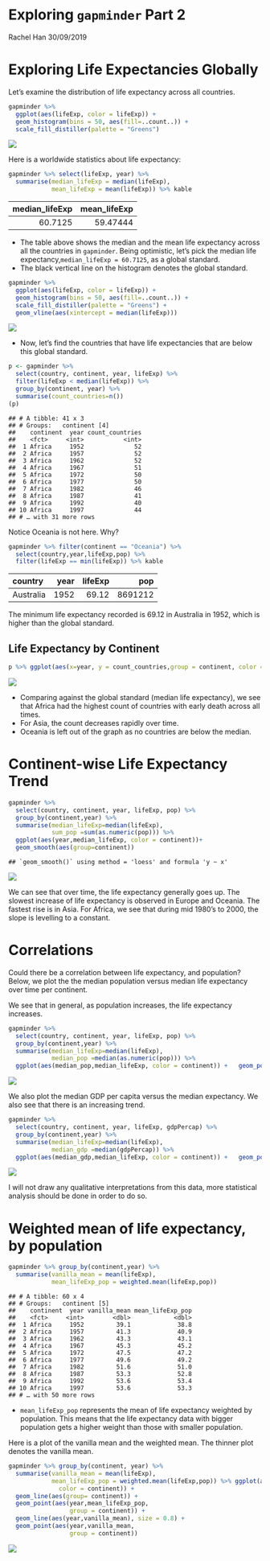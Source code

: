 Exploring `gapminder` Part 2
================
Rachel Han
30/09/2019

# Exploring Life Expectancies Globally

Let’s examine the distribution of life expectancy across all countries.

``` r
gapminder %>%
  ggplot(aes(lifeExp, color = lifeExp)) +
  geom_histogram(bins = 50, aes(fill=..count..)) +
  scale_fill_distiller(palette = "Greens")
```

![](homework3_files/figure-gfm/unnamed-chunk-2-1.png)<!-- -->

Here is a worldwide statistics about life expectancy:

``` r
gapminder %>% select(lifeExp, year) %>%
  summarise(median_lifeExp = median(lifeExp),
            mean_lifeExp = mean(lifeExp)) %>% kable
```

| median\_lifeExp | mean\_lifeExp |
| --------------: | ------------: |
|         60.7125 |      59.47444 |

  - The table above shows the median and the mean life expectancy across
    all the countries in `gapminder`. Being optimistic, let’s pick the
    median life expectancy,`median_lifeExp = 60.7125`, as a global
    standard.
  - The black vertical line on the histogram denotes the global
    standard.

<!-- end list -->

``` r
gapminder %>%
  ggplot(aes(lifeExp, color = lifeExp)) +
  geom_histogram(bins = 50, aes(fill=..count..)) +
  scale_fill_distiller(palette = "Greens") +
  geom_vline(aes(xintercept = median(lifeExp)))
```

![](homework3_files/figure-gfm/unnamed-chunk-4-1.png)<!-- -->

  - Now, let’s find the countries that have life expectancies that are
    below this global standard.

<!-- end list -->

``` r
p <- gapminder %>%
  select(country, continent, year, lifeExp) %>%
  filter(lifeExp < median(lifeExp)) %>% 
  group_by(continent, year) %>% 
  summarise(count_countries=n())
(p)
```

    ## # A tibble: 41 x 3
    ## # Groups:   continent [4]
    ##    continent  year count_countries
    ##    <fct>     <int>           <int>
    ##  1 Africa     1952              52
    ##  2 Africa     1957              52
    ##  3 Africa     1962              52
    ##  4 Africa     1967              51
    ##  5 Africa     1972              50
    ##  6 Africa     1977              50
    ##  7 Africa     1982              46
    ##  8 Africa     1987              41
    ##  9 Africa     1992              40
    ## 10 Africa     1997              44
    ## # … with 31 more rows

Notice Oceania is not here. Why?

``` r
gapminder %>% filter(continent == "Oceania") %>%
  select(country,year,lifeExp,pop) %>% 
  filter(lifeExp == min(lifeExp)) %>% kable
```

| country   | year | lifeExp |     pop |
| :-------- | ---: | ------: | ------: |
| Australia | 1952 |   69.12 | 8691212 |

The minimum life expectancy recorded is 69.12 in Australia in 1952,
which is higher than the global
standard.

## Life Expectancy by Continent

``` r
p %>% ggplot(aes(x=year, y = count_countries,group = continent, color = continent)) + geom_line() + geom_point() + ylab("Number of countries") + xlab("Year") + ggtitle("Country count per continent with low life expectancy")
```

![](homework3_files/figure-gfm/unnamed-chunk-7-1.png)<!-- -->

  - Comparing against the global standard (median life expectancy), we
    see that Africa had the highest count of countries with early death
    across all times.
  - For Asia, the count decreases rapidly over time.
  - Oceania is left out of the graph as no countries are below the
    median.

# Continent-wise Life Expectancy Trend

``` r
gapminder %>%
  select(country, continent, year, lifeExp, pop) %>%
  group_by(continent,year) %>%
  summarise(median_lifeExp=median(lifeExp),
            sum_pop =sum(as.numeric(pop))) %>% 
  ggplot(aes(year,median_lifeExp, color = continent))+
  geom_smooth(aes(group=continent)) 
```

    ## `geom_smooth()` using method = 'loess' and formula 'y ~ x'

![](homework3_files/figure-gfm/unnamed-chunk-8-1.png)<!-- -->

We can see that over time, the life expectancy generally goes up. The
slowest increase of life expectancy is observed in Europe and Oceania.
The fastest rise is in Asia. For Africa, we see that during mid 1980’s
to 2000, the slope is levelling to a constant.

# Correlations

Could there be a correlation between life expectancy, and population?
Below, we plot the the median population versus median life expectancy
over time per continent.

We see that in general, as population increases, the life expectancy
increases.

``` r
gapminder %>%
  select(country, continent, year, lifeExp, pop) %>%
  group_by(continent,year) %>%
  summarise(median_lifeExp=median(lifeExp),
            median_pop =median(as.numeric(pop))) %>% 
  ggplot(aes(median_pop,median_lifeExp, color = continent)) +   geom_point(aes(group=continent)) + scale_x_log10(labels = comma_format()) + ggtitle("Median pop vs. Median lifeExp") 
```

![](homework3_files/figure-gfm/unnamed-chunk-9-1.png)<!-- -->

We also plot the median GDP per capita versus the median expectancy. We
also see that there is an increasing trend.

``` r
gapminder %>%
  select(country, continent, year, lifeExp, gdpPercap) %>%
  group_by(continent,year) %>%
  summarise(median_lifeExp=median(lifeExp),
            median_gdp =median(gdpPercap)) %>% 
  ggplot(aes(median_gdp,median_lifeExp, color = continent)) +   geom_point(aes(group=continent)) + scale_x_log10(labels = comma_format()) + ggtitle("Median lifeExp vs. Median population") 
```

![](homework3_files/figure-gfm/unnamed-chunk-10-1.png)<!-- -->

I will not draw any qualitative interpretations from this data, more
statistical analysis should be done in order to do so.

# Weighted mean of life expectancy, by population

``` r
gapminder %>% group_by(continent,year) %>%
  summarise(vanilla_mean = mean(lifeExp),
            mean_lifeExp_pop = weighted.mean(lifeExp,pop))
```

    ## # A tibble: 60 x 4
    ## # Groups:   continent [5]
    ##    continent  year vanilla_mean mean_lifeExp_pop
    ##    <fct>     <int>        <dbl>            <dbl>
    ##  1 Africa     1952         39.1             38.8
    ##  2 Africa     1957         41.3             40.9
    ##  3 Africa     1962         43.3             43.1
    ##  4 Africa     1967         45.3             45.2
    ##  5 Africa     1972         47.5             47.2
    ##  6 Africa     1977         49.6             49.2
    ##  7 Africa     1982         51.6             51.0
    ##  8 Africa     1987         53.3             52.8
    ##  9 Africa     1992         53.6             53.4
    ## 10 Africa     1997         53.6             53.3
    ## # … with 50 more rows

  - `mean_lifeExp_pop` represents the mean of life expectancy weighted
    by population. This means that the life expectancy data with bigger
    population gets a higher weight than those with smaller population.

Here is a plot of the vanilla mean and the weighted mean. The thinner
plot denotes the vanilla mean.

``` r
gapminder %>% group_by(continent, year) %>%
  summarise(vanilla_mean = mean(lifeExp),
            mean_lifeExp_pop = weighted.mean(lifeExp,pop)) %>% ggplot(aes(year,mean_lifeExp_pop,
              color = continent)) +
  geom_line(aes(group= continent)) +
  geom_point(aes(year,mean_lifeExp_pop,
                 group = continent)) +
  geom_line(aes(year,vanilla_mean), size = 0.8) +
  geom_point(aes(year,vanilla_mean,
                 group = continent))
```

![](homework3_files/figure-gfm/unnamed-chunk-12-1.png)<!-- -->
